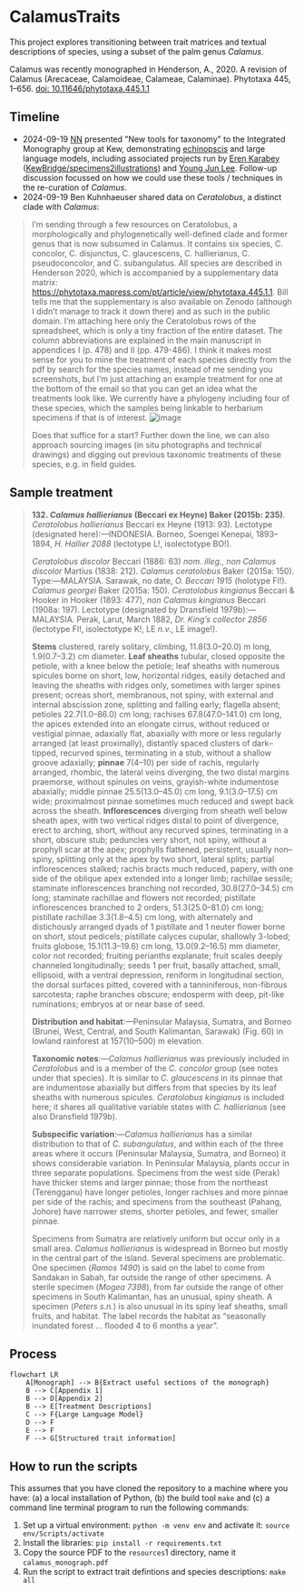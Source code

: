 # CalamusTraits

This project explores transitioning between trait matrices and textual descriptions of species, using a subset of the palm genus *Calamus*.

Calamus was recently monographed in Henderson, A., 2020. A revision of Calamus (Arecaceae, Calamoideae, Calameae, Calaminae). Phytotaxa 445, 1–656. [doi: 10.11646/phytotaxa.445.1.1](https://doi.org/10.11646/phytotaxa.445.1.1)

## Timeline

- 2024-09-19 [NN](https://github.com/nickynicolson) presented "New tools for taxonomy" to the Integrated Monography group at Kew, demonstrating [echinopscis](https://echinopscis.github.io/) and large language models, including associated projects run by [Eren Karabey](https://github.com/erenkarabey) ([KewBridge/specimens2illustrations](https://github.com/KewBridge/specimens2illustrations)) and [Young Jun Lee](https://github.com/yjkiwilee). Follow-up discussion focussed on how we could use these tools / techniques in the re-curation of *Calamus*.
- 2024-09-19 Ben Kuhnhaeuser shared data on *Ceratolobus*, a distinct clade with *Calamus*:
> I’m sending through a few resources on Ceratolobus, a morphologically and phylogenetically well-defined clade and former genus that is now subsumed in Calamus. It contains six species, C. concolor, C. disjunctus, C. glaucescens, C. hallierianus, C. pseudoconcolor,  and C. subangulatus. All species are described in Henderson 2020, which is accompanied by a supplementary data matrix: https://phytotaxa.mapress.com/pt/article/view/phytotaxa.445.1.1. Bill tells me that the supplementary is also available on Zenodo (although I didn’t manage to track it down there) and as such in the public domain. I’m attaching here only the Ceratolobus rows of the spreadsheet, which is only a tiny fraction of the entire dataset. The column abbreviations are explained in the main manuscript in appendices I (p. 478) and II (pp. 479-486). I think it makes most sense for you to mine the treatment of each species directly from the pdf by search for the species names, instead of me sending you screenshots, but I’m just attaching an example treatment for one at the bottom of the email so that you can get an idea what the treatments look like.
> We currently have a phylogeny including four of these species, which the samples being linkable to herbarium specimens if that is of interest.
> ![image](https://github.com/user-attachments/assets/1cec8b01-7702-457c-9e0d-0a16ca481d54)
> 
> Does that suffice for a start? Further down the line, we can also approach sourcing images (in situ photographs and technical drawings) and digging out previous taxonomic treatments of these species, e.g. in field guides.

## Sample treatment

> **132. _Calamus hallierianus_ (Beccari ex Heyne) Baker (2015b: 235)**. _Ceratolobus hallierianus_ Beccari ex Heyne
(1913: 93). Lectotype (designated here):—INDONESIA. Borneo, Soengei Kenepai, 1893–1894, _H. Hallier 2088_
(lectotype L!, isolectotype BO!).
> 
> _Ceratolobus discolor_ Beccari (1886: 63) _nom. illeg., non Calamus discolor_ Martius (1838: 212). _Calamus ceratolobus_ Baker (2015a:
150). Type:—MALAYSIA. Sarawak, no date, _O. Beccari 1915_ (holotype FI!).
_Calamus georgei_ Baker (2015a: 150). _Ceratolobus kingianus_ Beccari & Hooker in Hooker (1893: 477), _non Calamus kingianus_ Beccari
(1908a: 197). Lectotype (designated by Dransfield 1979b):—MALAYSIA. Perak, Larut, March 1882, _Dr. King’s collector 2856_
(lectotype FI!, isolectotype K!, LE _n.v._, LE image!).
> 
> **Stems** clustered, rarely solitary, climbing, 11.8(3.0–20.0) m long, 1.9(0.7–3.2) cm diameter. **Leaf sheaths** tubular,
closed opposite the petiole, with a knee below the petiole; leaf sheaths with numerous spicules borne on short, low,
horizontal ridges, easily detached and leaving the sheaths with ridges only, sometimes with larger spines present;
ocreas short, membranous, not spiny, with external and internal abscission zone, splitting and falling early; flagella
absent; petioles 22.7(1.0–86.0) cm long; rachises 67.8(47.0–141.0) cm long, the apices extended into an elongate
cirrus, without reduced or vestigial pinnae, adaxially flat, abaxially with more or less regularly arranged (at least
proximally), distantly spaced clusters of dark–tipped, recurved spines, terminating in a stub, without a shallow groove
adaxially; **pinnae** 7(4–10) per side of rachis, regularly arranged, rhombic, the lateral veins diverging, the two distal
margins praemorse, without spinules on veins, grayish-white indumentose abaxially; middle pinnae 25.5(13.0–45.0)
cm long, 9.1(3.0–17.5) cm wide; proximalmost pinnae sometimes much reduced and swept back across the sheath.
**Inflorescences** diverging from sheath well below sheath apex, with two vertical ridges distal to point of divergence,
erect to arching, short, without any recurved spines, terminating in a short, obscure stub; peduncles very short, not
spiny, without a prophyll scar at the apex; prophylls flattened, persistent, usually non–spiny, splitting only at the
apex by two short, lateral splits; partial inflorescences stalked; rachis bracts much reduced, papery, with one side
of the oblique apex extended into a longer limb; rachillae sessile; staminate inflorescences branching not recorded,
30.8(27.0–34.5) cm long; staminate rachillae and flowers not recorded; pistillate inflorescences branched to 2 orders,
51.3(25.0–81.0) cm long; pistillate rachillae 3.3(1.8–4.5) cm long, with alternately and distichously arranged dyads
of 1 pistillate and 1 neuter flower borne on short, stout pedicels; pistillate calyces cupular, shallowly 3-lobed; fruits
globose, 15.1(11.3–19.6) cm long, 13.0(9.2–16.5) mm diameter, color not recorded; fruiting perianths explanate; fruit
scales deeply channeled longitudinally; seeds 1 per fruit, basally attached, small, ellipsoid, with a ventral depression,
reniform in longitudinal section, the dorsal surfaces pitted, covered with a tanniniferous, non-fibrous sarcotesta; raphe
branches obscure; endosperm with deep, pit-like ruminations; embryos at or near base of seed.
> 
> **Distribution and habitat**:—Peninsular Malaysia, Sumatra, and Borneo (Brunei, West, Central, and South
Kalimantan, Sarawak) (Fig. 60) in lowland rainforest at 157(10–500) m elevation.
> 
> **Taxonomic notes**:—_Calamus hallierianus_ was previously included in _Ceratolobus_ and is a member of the _C.
concolor_ group (see notes under that species). It is similar to _C. glaucescens_ in its pinnae that are indumentose abaxially
but differs from that species by its leaf sheaths with numerous spicules.
_Ceratolobus kingianus_ is included here; it shares all qualitative variable states with _C. hallierianus_ (see also
Dransfield 1979b).
> 
> **Subspecific variation**:—_Calamus hallierianus_ has a similar distribution to that of _C. subangulatus_, and within
each of the three areas where it occurs (Peninsular Malaysia, Sumatra, and Borneo) it shows considerable variation.
In Peninsular Malaysia, plants occur in three separate populations. Specimens from the west side (Perak) have thicker
stems and larger pinnae; those from the northeast (Terengganu) have longer petioles, longer rachises and more pinnae
per side of the rachis; and specimens from the southeast (Pahang, Johore) have narrower stems, shorter petioles, and
fewer, smaller pinnae.
> 
> Specimens from Sumatra are relatively uniform but occur only in a small area. _Calamus hallierianus_ is widespread
in Borneo but mostly in the central part of the island. Several specimens are problematic. One specimen (_Ramos 1490_)
is said on the label to come from Sandakan in Sabah, far outside the range of other specimens. A sterile specimen
(_Mogea 7398_), from far outside the range of other specimens in South Kalimantan, has an unusual, spiny sheath. A
specimen (_Peters s.n._) is also unusual in its spiny leaf sheaths, small fruits, and habitat. The label records the habitat as
“seasonally inundated forest … flooded 4 to 6 months a year”.

## Process

```mermaid
flowchart LR
    A[Monograph] --> B{Extract useful sections of the monograph}
    B --> C[Appendix 1]
    B --> D[Appendix 2]
    B --> E[Treatment Descriptions]
    C --> F{Large Language Model}
    D --> F
    E --> F
    F --> G[Structured trait information]
```

## How to run the scripts

This assumes that you have cloned the repository to a machine where you have: (a) a local installation of Python, (b) the build tool `make` and (c) a command line terminal program to run the following commands:

1. Set up a virtual environment: `python -m venv env` and activate it: `source env/Scripts/activate`
2. Install the libraries: `pip install -r requirements.txt`
3. Copy the source PDF to the `resources`1 directory, name it `calamus_monograph.pdf`
4. Run the script to extract trait defintions and species descriptions: `make all`
